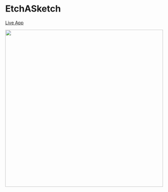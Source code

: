 # EtchASketch

[Live App](https://lumi-sg.github.io/EtchASketch/)

<img src="https://i.imgur.com/V2QkXcg.png" width="500" height="500">
